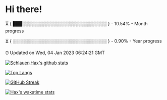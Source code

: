 # Hi there!

⏳ { ███░░░░░░░░░░░░░░░░░░░░░░░░░░░ } - 10.54% - Month progress

⏳ { ░░░░░░░░░░░░░░░░░░░░░░░░░░░░░░ } - 0.90% - Year progress

⏰ Updated on Wed, 04 Jan 2023 06:24:21 GMT


[![Schlauer-Hax's github stats](https://github-readme-stats.vercel.app/api?username=Schlauer-Hax&show_icons=true&theme=dark&count_private=true)](https://github.com/Schlauer-Hax)


[![Top Langs](https://github-readme-stats.vercel.app/api/top-langs/?username=Schlauer-Hax&layout=compact&theme=dark)](https://github.com/Schlauer-Hax?tab=repositories)

[![GitHub Streak](https://streak-stats.demolab.com?user=Schlauer-Hax&theme=dark)](https://git.io/streak-stats)

[![Hax's wakatime stats](https://github-readme-stats.vercel.app/api/wakatime?username=Hax&theme=dark)](https://wakatime.com/@Hax)

